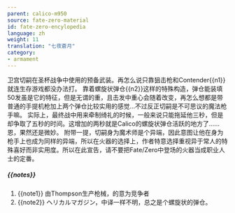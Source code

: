 ```yaml
---
parent: calico-m950
source: fate-zero-material
id: fate-zero-encylopedia
language: zh
weight: 11
translation: "七夜蒼月"
category:
- armament
---
```


卫宫切嗣在圣杯战争中使用的预备武装。再怎么说只靠狙击枪和Contender{{n1}}就连生存游戏都没办法打。
靠着螺旋状弹仓{{n2}}这样的特殊构造，弹仓能装填50发虽是它的特征，但是无谓的重，且击发中重心会随着改变，再怎么想都是带普通的手提机枪加上两个弹仓比较实用的感觉…不过反正切嗣是不可思议的魔法枪手嘛。
实际上，最终战中用来牵制绮礼的时候，一般来说只能拖延他三秒，但是却争取了五秒的时间。这增加的两秒就是Calico的螺旋状弹仓活跃的地方了……恩，果然还是微妙。
附带一提，切嗣身为魔术师是个异端，因此意图让他在身为枪手上也成为同样的异端，所以在火器的选择上，作者特意选择重视异于常人的特殊喜好而非实用度。所以在此宣告，请不要把Fate/Zero中登场的火器当成职业人士的定番。

##### {{notes}}

1. {{note1}} 由Thompson生产枪械，的意为竞争者
2. {{note2}} ヘリカルマガジン，中译一样不明，总之是个螺旋状的弹仓。
